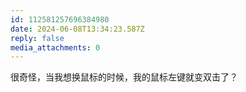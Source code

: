 ```yaml
---
id: 112581257696384980
date: 2024-06-08T13:34:23.587Z
reply: false
media_attachments: 0
---
```


很奇怪，当我想换鼠标的时候，我的鼠标左键就变双击了？

